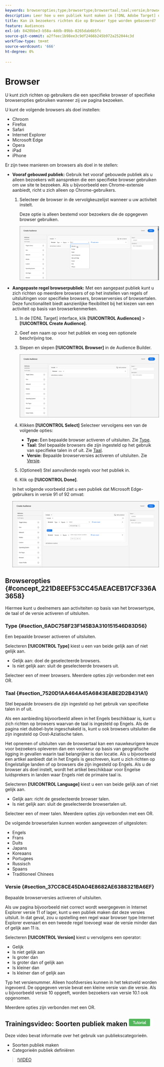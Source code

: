```yaml
---
keywords: browseropties;type;browsertype;browsertaal;taal;versie;browserversie
description: Leer hoe u een publiek kunt maken in [!DNL Adobe Target] om gebruikers te richten die een specifieke browser of specifieke browser opties gebruiken wanneer zij uw pagina bezoeken.
title: Kan ik bezoekers richten die op Browser type worden gebaseerd?
feature: Audiences
exl-id: 8420bbe3-b58a-4ddb-89bb-0265dab6b5fc
source-git-commit: a2ffeec1b98ee3c9df2466b245b972a252044c3d
workflow-type: tm+mt
source-wordcount: '666'
ht-degree: 0%

---
```


# Browser

U kunt zich richten op gebruikers die een specifieke browser of specifieke browseropties gebruiken wanneer zij uw pagina bezoeken.

U kunt de volgende browsers als doel instellen:

* Chroom
* Firefox
* Safari
* Internet Explorer
* Microsoft Edge
* Opera
* iPad
* iPhone

Er zijn twee manieren om browsers als doel in te stellen:

* **Vooraf gebouwd publiek:** Gebruik het vooraf gebouwde publiek als u alleen bezoekers wilt aanspreken die een specifieke browser gebruiken om uw site te bezoeken. Als u bijvoorbeeld een Chrome-extensie aanbiedt, richt u zich alleen op Chrome-gebruikers.

   1. Selecteer de browser in de vervolgkeuzelijst wanneer u uw activiteit instelt.

      Deze optie is alleen bestemd voor bezoekers die de opgegeven browser gebruiken.

      ![Doelgebruikers van Chrome](/help/main/c-target/c-audiences/c-target-rules/assets/target-chrome.png)

* **Aangepaste regel browserpubliek:** Met een aangepast publiek kunt u zich richten op meerdere browsers of op het instellen van regels of uitsluitingen voor specifieke browsers, browserversies of browsertalen. Deze functionaliteit biedt aanzienlijke flexibiliteit bij het kiezen van een activiteit op basis van browserkenmerken.

   1. In de [!DNL Target] interface, klik **[!UICONTROL Audiences]** > **[!UICONTROL Create Audience]**.
   1. Geef een naam op voor het publiek en voeg een optionele beschrijving toe.
   1. Slepen en slepen **[!UICONTROL Browser]** in de Audience Builder.

      ![Regels > Browser](assets/target_browser.png)

   1. Klikken **[!UICONTROL Select]** Selecteer vervolgens een van de volgende opties:

      * **Type:** Een bepaalde browser activeren of uitsluiten. Zie [Type](/help/main/c-target/c-audiences/c-target-rules/browser.md#section_6ADC758F23F145B3A310151546D83D56).
      * **Taal:** Stel bepaalde browsers die zijn ingesteld op het gebruik van specifieke talen in of uit. Zie [Taal](/help/main/c-target/c-audiences/c-target-rules/browser.md#section_7520D1AA464A45A6843EABE2D2B431A1).
      * **Versie:** Bepaalde browserversies activeren of uitsluiten. Zie [Versie](/help/main/c-target/c-audiences/c-target-rules/browser.md#section_37CC8CE45DA04E8682AE6388321BA6EF).

   1. (Optioneel) Stel aanvullende regels voor het publiek in.
   1. Klik op **[!UICONTROL Done]**.

  In het volgende voorbeeld ziet u een publiek dat Microsoft Edge-gebruikers in versie 91 of 92 omvat:

  ![Doelrand 91 of 92](assets/target_edge.png)

## Browseropties {#concept_221D8EEF53CC45AEACEB17CF336A3658}

Hiermee kunt u deelnemers aan activiteiten op basis van het browsertype, de taal of de versie activeren of uitsluiten.

### Type {#section_6ADC758F23F145B3A310151546D83D56}

Een bepaalde browser activeren of uitsluiten.

Selecteren **[!UICONTROL Type]** kiest u een van beide gelijk aan of niet gelijk aan.

* Gelijk aan: doel de geselecteerde browsers.
* Is niet gelijk aan: sluit de geselecteerde browsers uit.

Selecteer een of meer browsers. Meerdere opties zijn verbonden met een OR.

### Taal {#section_7520D1AA464A45A6843EABE2D2B431A1}

Stel bepaalde browsers die zijn ingesteld op het gebruik van specifieke talen in of uit.

Als een aanbieding bijvoorbeeld alleen in het Engels beschikbaar is, kunt u zich richten op browsers waarvan de taal is ingesteld op Engels. Als de pagina niet dubbel-byte ingeschakeld is, kunt u ook browsers uitsluiten die zijn ingesteld op Oost-Aziatische talen.

Het opnemen of uitsluiten van de browsertaal kan een nauwkeurigere keuze voor bezoekers opleveren dan een voorkeur op basis van geografische ligging in gevallen waarin taal belangrijker is dan locatie. Als u bijvoorbeeld een artikel aanbiedt dat in het Engels is geschreven, kunt u zich richten op Engelstalige landen of op browsers die zijn ingesteld op Engels. Als u de browser als doel instelt, wordt het artikel beschikbaar voor Engelse luidsprekers in landen waar Engels niet de primaire taal is.

Selecteren **[!UICONTROL Language]** kiest u een van beide gelijk aan of niet gelijk aan.

* Gelijk aan: richt de geselecteerde browser talen.
* Is niet gelijk aan: sluit de geselecteerde browsertalen uit.

Selecteer een of meer talen. Meerdere opties zijn verbonden met een OR.

De volgende browsertalen kunnen worden aangewezen of uitgesloten:

* Engels
* Frans
* Duits
* Japans
* Koreaans
* Portugees
* Russisch
* Spaans
* Traditioneel Chinees

### Versie {#section_37CC8CE45DA04E8682AE6388321BA6EF}

Bepaalde browserversies activeren of uitsluiten.

Als uw pagina bijvoorbeeld niet correct wordt weergegeven in Internet Explorer versie 11 of lager, kunt u een publiek maken dat deze versies uitsluit. In dat geval, zou u opstelling een regel waar browser type Internet Explorer evenaart en een tweede regel toevoegt waar de versie minder dan of gelijk aan 11 is.

Selecteren **[!UICONTROL Version]** kiest u vervolgens een operator:

* Gelijk
* Is niet gelijk aan
* Is groter dan
* Is groter dan of gelijk aan
* Is kleiner dan
* Is kleiner dan of gelijk aan

Typ het versienummer. Alleen hoofdversies kunnen in het tekstveld worden ingevoerd. De opgegeven versie bevat een kleine versie van die versie. Als u bijvoorbeeld versie 10 opgeeft, worden bezoekers van versie 10.1 ook opgenomen.

Meerdere opties zijn verbonden met een OR.

## Trainingsvideo: Soorten publiek maken ![Zelfstudie-badge](/help/main/assets/tutorial.png)

Deze video bevat informatie over het gebruik van publiekscategorieën.

* Soorten publiek maken
* Categorieën publiek definiëren

>[!VIDEO](https://video.tv.adobe.com/v/17392)